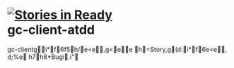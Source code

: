 [![Stories in Ready](https://badge.waffle.io/killuavx/gc-client-atdd.png?label=ready)](https://waffle.io/killuavx/gc-client-atdd)  
gc-client-atdd
==============

gc-clientgi*f6f5h/e< e,g<ee
h=Story,g(d:i*f6e< e, d;%e
h7h8*Bugi.i"
